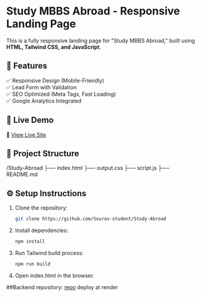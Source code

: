 # Study MBBS Abroad - Responsive Landing Page

This is a fully responsive landing page for "Study MBBS Abroad," built using **HTML, Tailwind CSS, and JavaScript**.

## 🌟 Features
✅ Responsive Design (Mobile-Friendly)  
✅ Lead Form with Validation  
✅ SEO Optimized (Meta Tags, Fast Loading)  
✅ Google Analytics Integrated  

## 🚀 Live Demo
🔗 [View Live Site](https://study-mbbs-abroad-nine.vercel.app/)

## 📂 Project Structure
/Study-Abroad ├── index.html ├── output.css ├── script.js ├── README.md


## ⚙️ Setup Instructions
1. Clone the repository:
   ```sh
   git clone https://github.com/Sourav-student/Study-Abroad

2. Install dependencies:
   ```sh
   npm install
3. Run Tailwind build process:
   ```sh
   npm run build

4. Open index.html in the browser.


##Backend repository:
[repo](https://github.com/Sourav-student/mbbs-backend)
deploy at render
   
